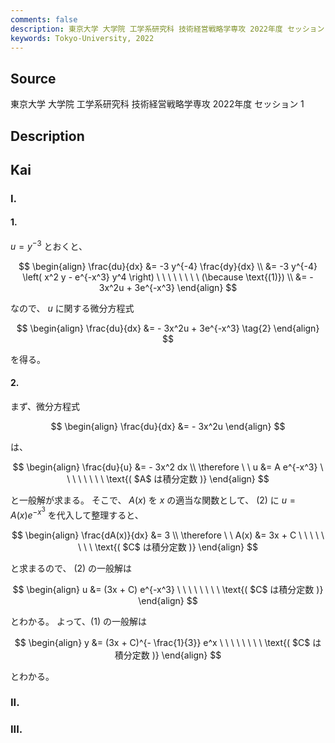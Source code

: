 ```yaml
---
comments: false
description: 東京大学 大学院 工学系研究科 技術経営戦略学専攻 2022年度 セッション 1
keywords: Tokyo-University, 2022
---
```


## Source
東京大学 大学院 工学系研究科 技術経営戦略学専攻 2022年度 セッション 1

## Description

## Kai
### I.
#### 1.
$u=y^{-3}$ とおくと、

$$
\begin{align}
\frac{du}{dx}
&= -3 y^{-4} \frac{dy}{dx}
\\
&= -3 y^{-4} \left( x^2 y - e^{-x^3} y^4 \right)
\ \ \ \ \ \ \ \ (\because \text{(1)})
\\
&= - 3x^2u + 3e^{-x^3}
\end{align}
$$

なので、 $u$ に関する微分方程式

$$
\begin{align}
\frac{du}{dx} &= - 3x^2u + 3e^{-x^3}
\tag{2}
\end{align}
$$

を得る。

#### 2.
まず、微分方程式

$$
\begin{align}
\frac{du}{dx} &= - 3x^2u
\end{align}
$$

は、

$$
\begin{align}
\frac{du}{u} &= - 3x^2 dx
\\
\therefore \ \ 
u &= A e^{-x^3}
\ \ \ \ \ \ \ \ \text{( $A$ は積分定数 )}
\end{align}
$$

と一般解が求まる。
そこで、 $A(x)$ を $x$ の適当な関数として、 (2) に $u=A(x)e^{-x^3}$ を代入して整理すると、

$$
\begin{align}
\frac{dA(x)}{dx} &= 3
\\
\therefore \ \ 
A(x) &= 3x + C
\ \ \ \ \ \ \ \ \text{( $C$ は積分定数 )}
\end{align}
$$

と求まるので、 (2) の一般解は

$$
\begin{align}
u &= (3x + C) e^{-x^3}
\ \ \ \ \ \ \ \ \text{( $C$ は積分定数 )}
\end{align}
$$

とわかる。
よって、(1) の一般解は

$$
\begin{align}
y &= (3x + C)^{- \frac{1}{3}} e^x
\ \ \ \ \ \ \ \ \text{( $C$ は積分定数 )}
\end{align}
$$

とわかる。

### II.

### III.